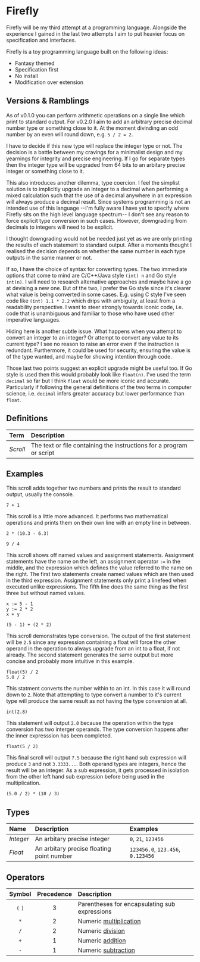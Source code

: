 # Firefly

Firefly will be my third attempt at a programming language. Alongside the experience I gained in the last two attempts I aim to put heavier focus on specification and interfaces.

Firefly is a toy programming language built on the following ideas:

- Fantasy themed
- Specification first
- No install
- Modification over extension

## Versions & Ramblings

As of v0.1.0 you can perform arithmetic operations on a single line which print to standard output. For v0.2.0 I aim to add an arbitrary precise decimal number type or something close to it. At the moment divinding an odd number by an even will round down, e.g. `5 / 2 = 2`.

I have to decide if this new type will replace the integer type or not. The decision is a battle between my cravings for a minimalist design and my yearnings for integrity and precise engineering. If I go for separate types then the integer type will be upgraded from 64 bits to an arbitary precise integer or something close to it.

This also introduces another dilemma, type coercion. I feel the simplist solution is to implicitly upgrade an integer to a decimal when performing a mixed calculation such that the use of a decimal anywhere in an expression will always produce a decimal result. Since systems programming is not an intended use of this language --I'm fully aware I have yet to specify where Firefly sits on the high level language spectrum-- I don't see any reason to force explicit type conversion in such cases. However, downgrading from decimals to integers will need to be explicit.

I thought downgrading would not be needed just yet as we are only printing the results of each statement to standard output. After a moments thought I realised the decision depends on whether the same number in each type outputs in the same manner or not.

If so, I have the choice of syntax for converting types. The two immediate options that come to mind are C/C++/Java style `(int) n` and Go style `int(n)`. I will need to research alternative approaches and maybe have a go at devising a new one. But of the two, I prefer the Go style since it's clearer what value is being converted in some cases. E.g. using C style I've seen code like `(int) 1.1 * 2.2` which drips with ambiguity, at least from a readability perspective. I want to steer strongly towards iconic code, i.e. code that is unambiguous and familiar to those who have used other imperative languages.

Hiding here is another subtle issue. What happens when you attempt to convert an integer to an integer? Or attempt to convert any value to its current type? I see no reason to raise an error even if the instruction is redundant. Furthermore, it could be used for security, ensuring the value is of the type wanted, and maybe for showing intention through code.

Those last two points suggest an explicit upgrade might be useful too. If Go style is used then this would probably look like `float(n)`. I've used the term `decimal` so far but I think `float` would be more iconic and accurate. Particularly if following the general definitions of the two terms in computer science, i.e. `decimal` infers greater accuracy but lower performance than `float`.

## Definitions

| Term | Description |
| :--- | :--- |
| _Scroll_ | The text or file containing the instructions for a program or script |

## Examples

This scroll adds together two numbers and prints the result to standard output, usually the console.

```
7 + 1
```

This scroll is a little more advanced. It performs two mathematical operations and prints them on their own line with an empty line in between.

```
2 * (10.3 - 6.3)

9 / 4
```

This scroll shows off named values and assignment statements. Assignment statements have the name on the left, an assignment operator `:=` in the middle, and the expression which defines the value referred to the name on the right. The first two statements create named values which are then used in the third expression. Assignment statements only print a linefeed when executed unlike expressions. The fifth line does the same thing as the first three but without named values.

```
x := 5 - 1
y := 2 * 2
x + y

(5 - 1) + (2 * 2)
```

This scroll demonstrates type conversion. The output of the first statement will be `2.5` since any expression containing a float will force the other operand in the operation to always upgrade from an int to a float, if not already. The second statement generates the same output but more concise and probably more intuitive in this example. 

```
float(5) / 2
5.0 / 2
```

This statment converts the number within to an int. In this case it will round down to `2`. Note that attempting to type convert a number to it's current type will produce the same result as not having the type conversion at all.

```
int(2.8)
```

This statement will output `2.0` because the operation within the type conversion has two interger operands. The type conversion happens after the inner expresssion has been completed.

```
float(5 / 2)
```

This final scroll will output `7.5` because the right hand sub expression will produce `3` and not `3.3333...`. Both operand types are integers, hence the result will be an integer. As a sub expression, it gets processed in isolation from the other left hand sub expression before being used in the multiplication.

```
(5.0 / 2) * (10 / 3)
```

## Types

| Name | Description | Examples |
| :--- | :--- | :--- |
| _Integer_ | An arbitary precise integer | `0`, `21`, `123456` |
| _Float_ | An arbitary precise floating point number | `123456.0`, `123.456`, `0.123456` |

## Operators

| Symbol | Precedence | Description | 
| :---: | :---: | :--- |
| `(` `)` | 3 | Parentheses for encapsulating sub expressions |
| `*` | 2 | Numeric [multiplication](https://en.wikipedia.org/wiki/Multiplication) |
| `/` | 2 | Numeric [division](https://en.wikipedia.org/wiki/Division_(mathematics)) |
| `+` | 1 | Numeric [addition](https://en.wikipedia.org/wiki/Addition) |
| `-` | 1 | Numeric [subtraction](https://en.wikipedia.org/wiki/Subtraction) |

